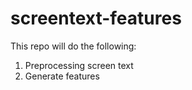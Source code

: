 # screentext-features
This repo will do the following:
1. Preprocessing screen text
2. Generate features
